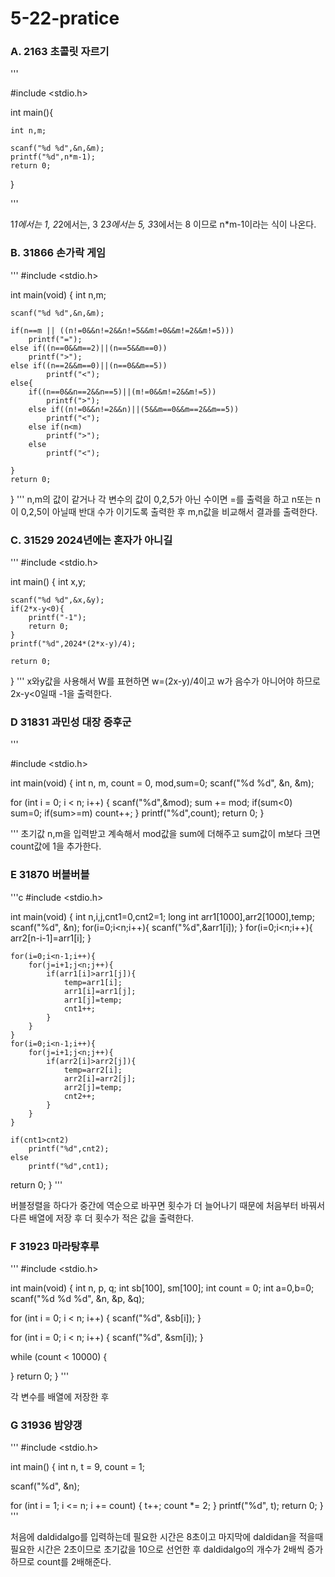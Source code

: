 # 5-22-pratice
### A. 2163 초콜릿 자르기

'''

#include <stdio.h>

int main(){

    int n,m;
    
    scanf("%d %d",&n,&m);
    printf("%d",n*m-1);
    return 0;
}

'''

1*1에서는 1, 2*2에서는, 3 2*3에서는 5, 3*3에서는 8 이므로
n*m-1이라는 식이 나온다.

### B. 31866 손가락 게임

'''
#include <stdio.h>

int main(void) {
    int n,m;

    scanf("%d %d",&n,&m);

    if(n==m || ((n!=0&&n!=2&&n!=5&&m!=0&&m!=2&&m!=5)))
        printf("=");
    else if((n==0&&m==2)||(n==5&&m==0))
        printf(">");
    else if((n==2&&m==0)||(n==0&&m==5))
            printf("<");
    else{
        if((n==0&&n==2&&n==5)||(m!=0&&m!=2&&m!=5))
            printf(">");
        else if((n!=0&&n!=2&&n)||(5&&m==0&&m==2&&m==5))
            printf("<");
        else if(n<m)
            printf(">");
        else
            printf("<");
        
    }
    return 0;
}
'''
n,m의 값이 같거나 각 변수의 값이 0,2,5가 아닌 수이면 =를 출력을 하고
n또는 n이 0,2,5이 아닐때 반대 수가 이기도록 출력한 후
m,n값을 비교해서 결과를 출력한다.

### C. 31529 2024년에는 혼자가 아니길

'''
#include <stdio.h>

int main() {
    int x,y;
    
    scanf("%d %d",&x,&y);
    if(2*x-y<0){
        printf("-1");
        return 0;
    }
    printf("%d",2024*(2*x-y)/4);

    return 0;
}
'''
x와y값을 사용해서 W를 표현하면 w=(2x-y)/4이고 
w가 음수가 아니어야 하므로 2x-y<0일때 -1을 출력한다.

### D 31831 과민성 대장 증후군

'''

#include <stdio.h>

int main(void) {
  int n, m, count = 0, mod,sum=0;
  scanf("%d %d", &n, &m);

  for (int i = 0; i < n; i++) {
    scanf("%d",&mod);
      sum += mod;
      if(sum<0)
          sum=0;
      if(sum>=m)
          count++;
  }
    printf("%d",count);
  return 0;
}

'''
초기값 n,m을 입력받고 계속해서 mod값을 sum에 더해주고 sum값이 m보다 크면 count값에 1을 추가한다.

### E 31870 버블버블

'''c
#include <stdio.h>

int main(void) {
    int n,i,j,cnt1=0,cnt2=1;
    long int arr1[1000],arr2[1000],temp;
    scanf("%d", &n);
    for(i=0;i<n;i++){
        scanf("%d",&arr1[i]);
    }
    for(i=0;i<n;i++){
        arr2[n-i-1]=arr1[i];
    }

    for(i=0;i<n-1;i++){
        for(j=i+1;j<n;j++){
            if(arr1[i]>arr1[j]){
                temp=arr1[i];
                arr1[i]=arr1[j];
                arr1[j]=temp;
                cnt1++;
            }
        }
    }
    for(i=0;i<n-1;i++){
        for(j=i+1;j<n;j++){
            if(arr2[i]>arr2[j]){
                temp=arr2[i];
                arr2[i]=arr2[j];
                arr2[j]=temp;
                cnt2++;
            }
        }
    }

    if(cnt1>cnt2)
        printf("%d",cnt2);
    else
        printf("%d",cnt1);
  return 0;
}
'''

버블정렬을 하다가 중간에 역순으로 바꾸면 횟수가 더 늘어나기 때문에 처음부터 바꿔서 다른 배열에 저장 후 더 횟수가 적은 값을 출력한다.

### F 31923 마라탕후루

'''
#include <stdio.h>

int main(void) {
  int n, p, q;
  int sb[100], sm[100];
  int count = 0;
  int a=0,b=0;
  scanf("%d %d %d", &n, &p, &q);

  for (int i = 0; i < n; i++) {
    scanf("%d", &sb[i]);
  }

  for (int i = 0; i < n; i++) {
    scanf("%d", &sm[i]);
  }
  
  while (count < 10000) {   
    
  }
  return 0;
}
'''

각 변수를 배열에 저장한 후 

### G 31936 밤양갱

'''
#include <stdio.h>

int main() {
  int n, t = 9, count = 1;

  scanf("%d", &n);

  for (int i = 1; i <= n; i += count) {
    t++;
    count *= 2;
  }
  printf("%d", t);
  return 0;
}
'''

처음에 daldidalgo를 입력하는데 필요한 시간은 8초이고 마지막에 daldidan을 적을때 필요한 시간은 2초이므로
초기값을 10으로 선언한 후 daldidalgo의 개수가 2배씩 증가하므로 count를 2배해준다.
